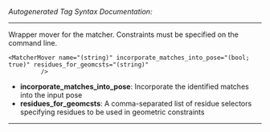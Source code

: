 _Autogenerated Tag Syntax Documentation:_

---
Wrapper mover for the matcher. Constraints must be specified on the command line.

```
<MatcherMover name="(string)" incorporate_matches_into_pose="(bool; true)" residues_for_geomcsts="(string)"
         />
```

-   **incorporate_matches_into_pose**: Incorporate the identified matches into the input pose
-   **residues_for_geomcsts**: A comma-separated list of residue selectors specifying residues to be used in geometric constraints

---
